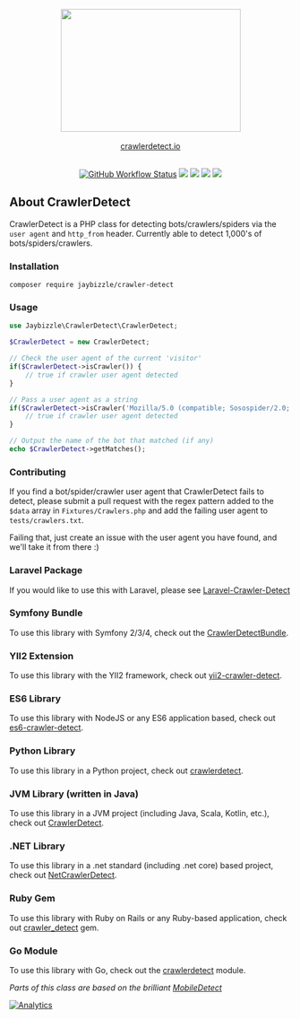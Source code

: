 <p align="center"><a href="https://crawlerdetect.io/" target="_blank"><img src="https://cloud.githubusercontent.com/assets/340752/23082173/1bd1a396-f550-11e6-8aba-4d3c75edea2f.png" width="321" height="219" /></a><br><br>
<a href="https://crawlerdetect.io/" target="_blank">crawlerdetect.io</a>
<br><br>
</p>
<p align="center">
<a href="https://github.com/JayBizzle/Crawler-Detect/actions"><img alt="GitHub Workflow Status" src="https://img.shields.io/github/workflow/status/JayBizzle/Crawler-Detect/Test?style=flat-square"></a>
<a href="https://packagist.org/packages/jaybizzle/crawler-detect"><img src="https://img.shields.io/packagist/dm/JayBizzle/Crawler-Detect.svg?style=flat-square" /></a>
<a href="https://github.com/JayBizzle/Crawler-Detect"><img src="https://img.shields.io/badge/license-MIT-ff69b4.svg?style=flat-square" /></a>
<a href="https://packagist.org/packages/jaybizzle/crawler-detect"><img src="https://img.shields.io/packagist/v/jaybizzle/Crawler-Detect.svg?style=flat-square" /></a>
<a href="https://coveralls.io/github/JayBizzle/Crawler-Detect"><img src="https://img.shields.io/coveralls/JayBizzle/Crawler-Detect/master.svg?style=flat-square" /></a>
</p>

## About CrawlerDetect

CrawlerDetect is a PHP class for detecting bots/crawlers/spiders via the `user agent` and `http_from` header. Currently able to detect 1,000's of bots/spiders/crawlers.

### Installation
```
composer require jaybizzle/crawler-detect
```

### Usage
```PHP
use Jaybizzle\CrawlerDetect\CrawlerDetect;

$CrawlerDetect = new CrawlerDetect;

// Check the user agent of the current 'visitor'
if($CrawlerDetect->isCrawler()) {
    // true if crawler user agent detected
}

// Pass a user agent as a string
if($CrawlerDetect->isCrawler('Mozilla/5.0 (compatible; Sosospider/2.0; +http://help.soso.com/webspider.htm)')) {
    // true if crawler user agent detected
}

// Output the name of the bot that matched (if any)
echo $CrawlerDetect->getMatches();
```

### Contributing
If you find a bot/spider/crawler user agent that CrawlerDetect fails to detect, please submit a pull request with the regex pattern added to the `$data` array in `Fixtures/Crawlers.php` and add the failing user agent to `tests/crawlers.txt`.

Failing that, just create an issue with the user agent you have found, and we'll take it from there :)

### Laravel Package
If you would like to use this with Laravel, please see [Laravel-Crawler-Detect](https://github.com/JayBizzle/Laravel-Crawler-Detect)

### Symfony Bundle
To use this library with Symfony 2/3/4, check out the [CrawlerDetectBundle](https://github.com/nicolasmure/CrawlerDetectBundle).

### YII2 Extension
To use this library with the YII2 framework, check out [yii2-crawler-detect](https://github.com/AlikDex/yii2-crawler-detect).

### ES6 Library
To use this library with NodeJS or any ES6 application based, check out [es6-crawler-detect](https://github.com/JefferyHus/es6-crawler-detect).

### Python Library
To use this library in a Python project, check out [crawlerdetect](https://github.com/moskrc/CrawlerDetect).

### JVM Library (written in Java)
To use this library in a JVM project (including Java, Scala, Kotlin, etc.), check out [CrawlerDetect](https://github.com/nekosoftllc/crawler-detect).

### .NET Library
To use this library in a .net standard (including .net core) based project, check out [NetCrawlerDetect](https://github.com/gplumb/NetCrawlerDetect).

### Ruby Gem
To use this library with Ruby on Rails or any Ruby-based application, check out [crawler_detect](https://github.com/loadkpi/crawler_detect) gem.

### Go Module
To use this library with Go, check out the [crawlerdetect](https://github.com/x-way/crawlerdetect) module.

_Parts of this class are based on the brilliant [MobileDetect](https://github.com/serbanghita/Mobile-Detect)_

[![Analytics](https://ga-beacon.appspot.com/UA-72430465-1/Crawler-Detect/readme?pixel)](https://github.com/JayBizzle/Crawler-Detect)
